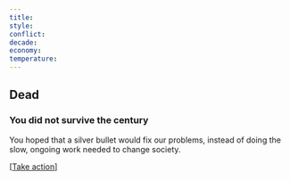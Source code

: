 ```yaml
---
title: 
style: 
conflict: 
decade: 
economy: 
temperature: 
---
```


## Dead


### You did not survive the century

You hoped that a silver bullet would fix our problems, instead of doing the slow, ongoing work needed to change society.

[[Take action](#2d51dmb)]
